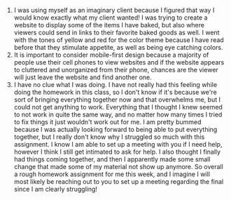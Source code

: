 1. I was using myself as an imaginary client because I figured that way I would know exactly what my client wanted! I was trying to create a website to display some of the items I have baked, but also where viewers could send in links to their favorite baked goods as well. I went with the tones of yellow and red for the color theme because I have read before that they stimulate appetite, as well as being eye catching colors.
2. It is important to consider mobile-first design because a majority of people use their cell phones to view websites and if the website appears to cluttered and unorganized from their phone, chances are the viewer will just leave the website and find another one.
3. I have no clue what I was doing. I have not really had this feeling while doing the homework in this class, so I don't know if it's because we're sort of bringing everything together now and that overwhelms me, but I could not get anything to work. Everything that I thought I knew seemed to not work in quite the same way, and no matter how many times I tried to fix things it just wouldn't work out for me. I am pretty bummed because I was actually looking forward to being able to put everything together, but I really don't know why I struggled so much with this assignment. I know I am able to set up a meeting with you if I need help, however I think I still get intimated to ask for help. I also thought I finally had things coming together, and then I apparently made some small change that made some of my material not show up anymore. So overall a rough homework assignment for me this week, and I imagine I will most likely be reaching out to you to set up a meeting regarding the final since I am clearly struggling!
